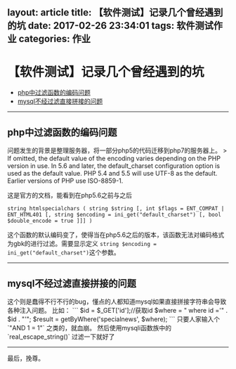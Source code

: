 layout: article
title: 【软件测试】记录几个曾经遇到的坑
date: 2017-02-26 23:34:01
tags: 软件测试作业
categories: 作业
---
# 【软件测试】记录几个曾经遇到的坑
- [php中过滤函数的编码问题](#htmlspecialchars)
- [mysql不经过滤直接拼接的问题](#mysql)
---
<h2 id='htmlspecialchars'>php中过滤函数的编码问题</h2>
问题发生的背景是整理服务器，将一部分php5的代码迁移到php7的服务器上。
> If omitted, the default value of the encoding varies depending on the PHP version in use. In 5.6 and later, the default_charset configuration option is used as the default value. PHP 5.4 and 5.5 will use UTF-8 as the default. Earlier versions of PHP use ISO-8859-1.

这是官方的文档，能看到在php5.6之前与之后
```
string htmlspecialchars ( string $string [, int $flags = ENT_COMPAT | ENT_HTML401 [, string $encoding = ini_get("default_charset") [, bool $double_encode = true ]]] )
```
这个函数的默认编码变了，使得当在php5.6之后的版本，该函数无法对编码格式为gbk的进行过滤。需要显示定义 `string $encoding = ini_get("default_charset")`这个参数。

---
<h2 id='mysql'>mysql不经过滤直接拼接的问题</h2>
这个则是蠢得不行不行的bug，懂点的人都知道mysql如果直接拼接字符串会导致各种注入问题。
比如：
```
$id = $_GET['id'];//获取id
$where = " where id ='" . $id . "'";
$result = getByWhere('specialnews', $where);
```
只要人家输入个 `"AND 1 = 1"` 之类的，就血崩。
然后使用mysqli函数族中的 `real_escape_string()` 过滤一下就好了

---
最后，挽尊。
